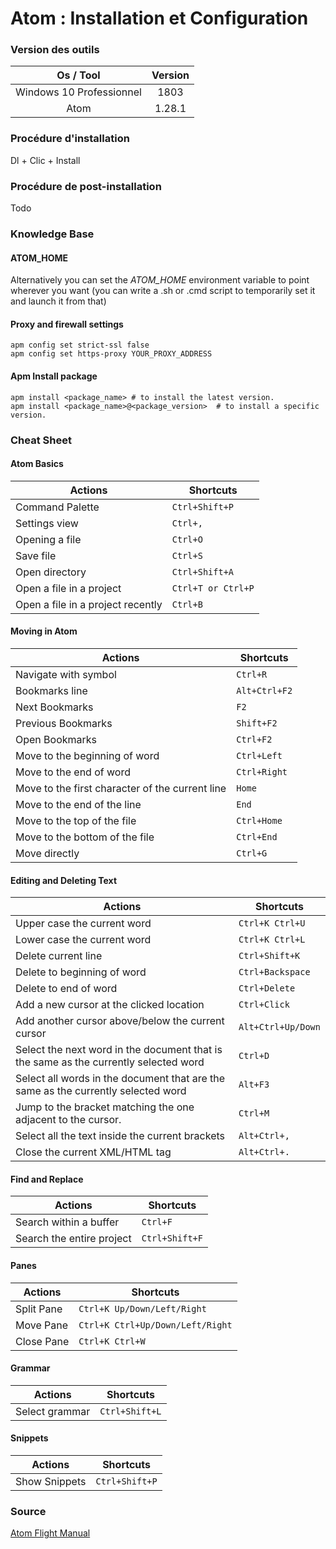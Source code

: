 # Atom : Installation et Configuration

### Version des outils

|         Os / Tool        | Version |
| :----------------------: | :-----: |
| Windows 10 Professionnel |   1803  |
|           Atom           |  1.28.1 |

### Procédure d'installation

Dl + Clic + Install

### Procédure de post-installation

Todo

### Knowledge Base

#### ATOM_HOME

Alternatively you can set the _ATOM_HOME_ environment variable to point wherever you want (you can write a .sh or .cmd script to temporarily set it and launch it from that)  

#### Proxy and firewall settings

```shell
apm config set strict-ssl false
apm config set https-proxy YOUR_PROXY_ADDRESS
```

#### Apm Install package

```shell
apm install <package_name> # to install the latest version.
apm install <package_name>@<package_version>  # to install a specific version.
```

### Cheat Sheet

#### Atom Basics

| Actions                           | Shortcuts          |
| --------------------------------- | ------------------ |
| Command Palette                   | `Ctrl+Shift+P`     |
| Settings view                     | `Ctrl+,`           |
| Opening a file                    | `Ctrl+O`           |
| Save file                         | `Ctrl+S`           |
| Open directory                    | `Ctrl+Shift+A`     |
| Open a file in a project          | `Ctrl+T or Ctrl+P` |
| Open a file in a project recently | `Ctrl+B`           |

#### Moving in Atom

| Actions                                         | Shortcuts     |
| ----------------------------------------------- | ------------- |
| Navigate with symbol                            | `Ctrl+R`      |
| Bookmarks line                                  | `Alt+Ctrl+F2` |
| Next Bookmarks                                  | `F2`          |
| Previous Bookmarks                              | `Shift+F2`    |
| Open Bookmarks                                  | `Ctrl+F2`     |
| Move to the beginning of word                   | `Ctrl+Left`   |
| Move to the end of word                         | `Ctrl+Right`  |
| Move to the first character of the current line | `Home`        |
| Move to the end of the line                     | `End`         |
| Move to the top of the file                     | `Ctrl+Home`   |
| Move to the bottom of the file                  | `Ctrl+End`    |
| Move directly                                   | `Ctrl+G`      |

#### Editing and Deleting Text

| Actions                                                                              | Shortcuts          |
| ------------------------------------------------------------------------------------ | ------------------ |
| Upper case the current word                                                          | `Ctrl+K Ctrl+U`    |
| Lower case the current word                                                          | `Ctrl+K Ctrl+L`    |
| Delete current line                                                                  | `Ctrl+Shift+K`     |
| Delete to beginning of word                                                          | `Ctrl+Backspace`   |
| Delete to end of word                                                                | `Ctrl+Delete`      |
| Add a new cursor at the clicked location                                             | `Ctrl+Click`       |
| Add another cursor above/below the current cursor                                    | `Alt+Ctrl+Up/Down` |
| Select the next word in the document that is the same as the currently selected word | `Ctrl+D`           |
| Select all words in the document that are the same as the currently selected word    | `Alt+F3`           |
| Jump to the bracket matching the one adjacent to the cursor.                         | `Ctrl+M`           |
| Select all the text inside the current brackets                                      | `Alt+Ctrl+,`       |
| Close the current XML/HTML tag                                                       | `Alt+Ctrl+.`       |

#### Find and Replace

| Actions                   | Shortcuts      |
| ------------------------- | -------------- |
| Search within a buffer    | `Ctrl+F`       |
| Search the entire project | `Ctrl+Shift+F` |

#### Panes

| Actions    | Shortcuts                        |
| ---------- | -------------------------------- |
| Split Pane | `Ctrl+K Up/Down/Left/Right`      |
| Move Pane  | `Ctrl+K Ctrl+Up/Down/Left/Right` |
| Close Pane | `Ctrl+K Ctrl+W`                  |

#### Grammar

| Actions        | Shortcuts      |
| -------------- | -------------- |
| Select grammar | `Ctrl+Shift+L` |

#### Snippets

| Actions       | Shortcuts      |
| ------------- | -------------- |
| Show Snippets | `Ctrl+Shift+P` |

### Source

[Atom Flight Manual](https://flight-manual.atom.io/)
